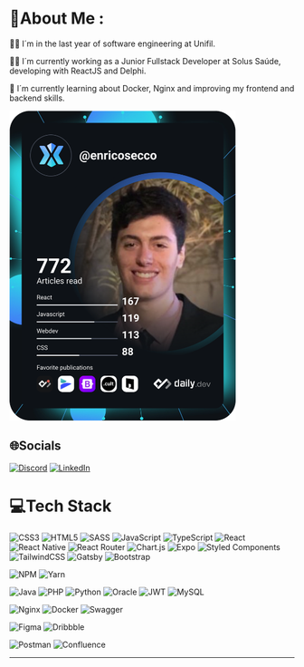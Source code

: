 # 💫About Me :
🧑‍🎓 I´m in the last year of software engineering at Unifil.

🧑‍💻 I´m currently working as a Junior Fullstack Developer at Solus Saúde, developing with ReactJS and Delphi.

🌱 I´m currently learning about Docker, Nginx and improving my frontend and backend skills.

<a href="https://app.daily.dev/DailyDevTips"><img src="https://github.com/enrico-secco/enrico-secco/blob/main/devcard.svg" width="400" alt="Enrico's Dev Card"/></a>


## 🌐Socials
[![Discord](https://img.shields.io/badge/Discord-%237289DA.svg?logo=discord&logoColor=white)](htttps://discord.gg/Enrico#9286) [![LinkedIn](https://img.shields.io/badge/LinkedIn-%230077B5.svg?logo=linkedin&logoColor=white)](https://linkedin.com/in/enrico-secco-aaabb31a5) 

# 💻Tech Stack
![CSS3](https://img.shields.io/badge/css3-%231572B6.svg?style=for-the-badge&logo=css3&logoColor=white) ![HTML5](https://img.shields.io/badge/html5-%23E34F26.svg?style=for-the-badge&logo=html5&logoColor=white) ![SASS](https://img.shields.io/badge/SASS-hotpink.svg?style=for-the-badge&logo=SASS&logoColor=white) ![JavaScript](https://img.shields.io/badge/javascript-%23323330.svg?style=for-the-badge&logo=javascript&logoColor=%23F7DF1E) ![TypeScript](https://img.shields.io/badge/typescript-%23007ACC.svg?style=for-the-badge&logo=typescript&logoColor=white) ![React](https://img.shields.io/badge/react-%2320232a.svg?style=for-the-badge&logo=react&logoColor=%2361DAFB) ![React Native](https://img.shields.io/badge/react_native-%2320232a.svg?style=for-the-badge&logo=react&logoColor=%2361DAFB) ![React Router](https://img.shields.io/badge/React_Router-CA4245?style=for-the-badge&logo=react-router&logoColor=white) ![Chart.js](https://img.shields.io/badge/chart.js-F5788D.svg?style=for-the-badge&logo=chart.js&logoColor=white) ![Expo](https://img.shields.io/badge/expo-1C1E24?style=for-the-badge&logo=expo&logoColor=#D04A37) ![Styled Components](https://img.shields.io/badge/styled--components-DB7093?style=for-the-badge&logo=styled-components&logoColor=white) ![TailwindCSS](https://img.shields.io/badge/tailwindcss-%2338B2AC.svg?style=for-the-badge&logo=tailwind-css&logoColor=white)   ![Gatsby](https://img.shields.io/badge/Gatsby-%23663399.svg?style=for-the-badge&logo=gatsby&logoColor=white) ![Bootstrap](https://img.shields.io/badge/bootstrap-%23563D7C.svg?style=for-the-badge&logo=bootstrap&logoColor=white)

![NPM](https://img.shields.io/badge/NPM-%23000000.svg?style=for-the-badge&logo=npm&logoColor=white)  ![Yarn](https://img.shields.io/badge/yarn-%232C8EBB.svg?style=for-the-badge&logo=yarn&logoColor=white)


![Java](https://img.shields.io/badge/java-%23ED8B00.svg?style=for-the-badge&logo=java&logoColor=white)  ![PHP](https://img.shields.io/badge/php-%23777BB4.svg?style=for-the-badge&logo=php&logoColor=white) ![Python](https://img.shields.io/badge/python-3670A0?style=for-the-badge&logo=python&logoColor=ffdd54)  ![Oracle](https://img.shields.io/badge/Oracle-F80000?style=for-the-badge&logo=oracle&logoColor=white)    ![JWT](https://img.shields.io/badge/JWT-black?style=for-the-badge&logo=JSON%20web%20tokens)  ![MySQL](https://img.shields.io/badge/mysql-%2300f.svg?style=for-the-badge&logo=mysql&logoColor=white) 	

![Nginx](https://img.shields.io/badge/nginx-%23009639.svg?style=for-the-badge&logo=nginx&logoColor=white) ![Docker](https://img.shields.io/badge/docker-%230db7ed.svg?style=for-the-badge&logo=docker&logoColor=white) ![Swagger](https://img.shields.io/badge/-Swagger-%23Clojure?style=for-the-badge&logo=swagger&logoColor=white) 

![Figma](https://img.shields.io/badge/figma-%23F24E1E.svg?style=for-the-badge&logo=figma&logoColor=white) ![Dribbble](https://img.shields.io/badge/Dribbble-EA4C89?style=for-the-badge&logo=dribbble&logoColor=white)

![Postman](https://img.shields.io/badge/Postman-FF6C37?style=for-the-badge&logo=postman&logoColor=white) ![Confluence](https://img.shields.io/badge/confluence-%23172BF4.svg?style=for-the-badge&logo=confluence&logoColor=white)

<!-- 
# 📊GitHub Stats : -->
<!-- ![](https://github-readme-stats.vercel.app/api?username=enrico-secco&theme=dark&hide_border=false&include_all_commits=false&count_private=false)<br/>
![](https://github-readme-streak-stats.herokuapp.com/?user=enrico-secco&theme=dark&hide_border=false)<br/>
![](https://github-readme-stats.vercel.app/api/top-langs/?username=enrico-secco&theme=dark&hide_border=false&include_all_commits=false&count_private=false&layout=compact) -->



---
